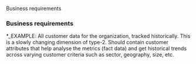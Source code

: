 Business requirements

### Business requirements

*_EXAMPLE: All customer data for the organization, tracked historically. This is a slowly changing dimension of type-2. Should contain customer attributes that help analyse the metrics (fact data) and get historical trends across varying customer criteria such as sector, geography, size, etc.
